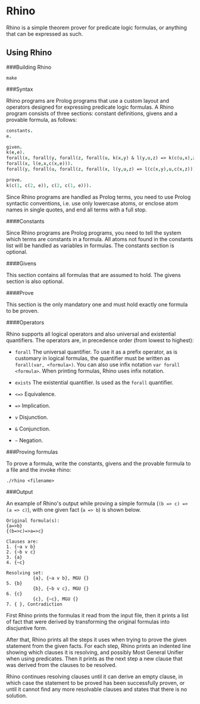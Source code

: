 Rhino
=====

Rhino is a simple theorem prover for predicate logic formulas, or anything that
can be expressed as such.

Using Rhino
-----------

###Building Rhino

`make`

###Syntax

Rhino programs are Prolog programs that use a custom layout and operators
designed for expressing predicate logic formulas. A Rhino program consists of
three sections: constant definitions, givens and a provable formula, as follows:

```prolog
constants.
e.

given.
k(e,e).
forall(x, forall(y, forall(z, forall(u, k(x,y) & l(y,u,z) => k(c(u,x),z))))).
forall(x, l(e,x,c(x,e))).
forall(y, forall(u, forall(z, forall(x, l(y,u,z) => l(c(x,y),u,c(x,z)))))).

prove.
k(c(1, c(2, e)), c(2, c(1, e))).
```

Since Rhino programs are handled as Prolog terms, you need to use Prolog
syntactic conventions, i.e. use only lowercase atoms, or enclose atom names in
single quotes, and end all terms with a full stop.

####Constants

Since Rhino programs are Prolog programs, you need to tell the system which
terms are constants in a formula. All atoms not found in the constants list
will be handled as variables in formulas. The constants section is optional.

####Givens

This section contains all formulas that are assumed to hold. The givens section
is also optional.

####Prove

This section is the only mandatory one and must hold exactly one formula to be
proven.

####Operators

Rhino supports all logical operators and also universal and existential
quantifiers. The operators are, in precedence order (from lowest to highest):

* `forall`
  The universal quantifier. To use it as a prefix operator, as is customary in
  logical formulas, the quantifier must be written as `forall(var, <formula>)`.
  You can also use infix notation `var forall <formula>`. When printing
  formulas, Rhino uses infix notation.

* `exists`
  The existential quantifier. Is used as the `forall` quantifier.

* `<=>`
  Equivalence.

* `=>`
  Implication.

* `v`
  Disjunction.

* `&`
  Conjunction.

* `~`
  Negation.

###Proving formulas

To prove a formula, write the constants, givens and the provable formula to a
file and the invoke rhino:

```
./rhino <filename>
```

###Output

An example of Rhino's output while proving a simple formula (`(b => c) => (a =>
c)`), with one given fact (`a => b`) is shown below.

```
Original formula(s):
{a=>b}
{(b=>c)=>a=>c}

Clauses are:
1. {~a v b}
2. {~b v c}
3. {a}
4. {~c}

Resolving set:
          {a}, {~a v b}, MGU {}
5. {b}
          {b}, {~b v c}, MGU {}
6. {c}
          {c}, {~c}, MGU {}
7. { }, Contradiction
```

First Rhino prints the formulas it read from the input file, then it prints a
list of fact that were derived by transforming the original formulas into
discjuntive form.

After that, Rhino prints all the steps it uses when trying to prove the given
statement from the given facts. For each step, Rhino prints an indented line
showing which clauses it is resolving, and possibly Most General Unifier when
using predicates. Then it prints as the next step a new clause that was derived
from the clauses to be resolved.

Rhino continues resolving clauses until it can derive an empty clause, in which
case the statement to be proved has been successfully proven, or until it cannot
find any more resolvable clauses and states that there is no solution.
